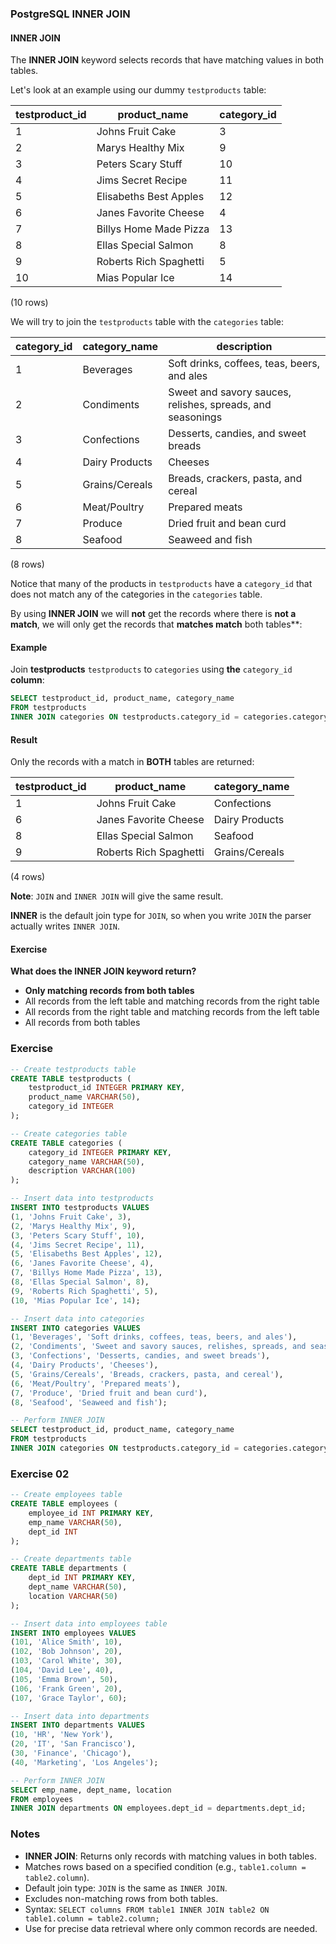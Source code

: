 
### **PostgreSQL INNER JOIN**

#### **INNER JOIN**
The **INNER JOIN** keyword selects records that have matching values in both tables.

Let's look at an example using our dummy `testproducts` table:

| testproduct_id | product_name           | category_id |
|----------------|------------------------|-------------|
| 1              | Johns Fruit Cake       | 3           |
| 2              | Marys Healthy Mix      | 9           |
| 3              | Peters Scary Stuff     | 10          |
| 4              | Jims Secret Recipe     | 11          |
| 5              | Elisabeths Best Apples | 12          |
| 6              | Janes Favorite Cheese  | 4           |
| 7              | Billys Home Made Pizza | 13          |
| 8              | Ellas Special Salmon   | 8           |
| 9              | Roberts Rich Spaghetti | 5           |
| 10             | Mias Popular Ice       | 14          |

(10 rows)

We will try to join the `testproducts` table with the `categories` table:

| category_id | category_name  | description                                              |
|-------------|----------------|----------------------------------------------------------|
| 1           | Beverages      | Soft drinks, coffees, teas, beers, and ales              |
| 2           | Condiments     | Sweet and savory sauces, relishes, spreads, and seasonings |
| 3           | Confections    | Desserts, candies, and sweet breads                      |
| 4           | Dairy Products | Cheeses                                                  |
| 5           | Grains/Cereals | Breads, crackers, pasta, and cereal                      |
| 6           | Meat/Poultry   | Prepared meats                                           |
| 7           | Produce        | Dried fruit and bean curd                                |
| 8           | Seafood        | Seaweed and fish                               |

(8 rows)

Notice that many of the products in `testproducts` have a `category_id` that does not match any of the categories in the `categories` table.

By using **INNER JOIN** we will **not** get the records where there is **not a match**, we will only get the records that **matches match** both tables**:

#### **Example**
Join **testproducts** `testproducts` to `categories` using **the** `category_id` **column**:

```sql
SELECT testproduct_id, product_name, category_name
FROM testproducts
INNER JOIN categories ON testproducts.category_id = categories.category_id;
```

#### **Result**
Only the records with a match in **BOTH** tables are returned:

| testproduct_id | product_name           | category_name  |
|----------------|------------------------|----------------|
| 1              | Johns Fruit Cake       | Confections    |
| 6              | Janes Favorite Cheese  | Dairy Products |
| 8              | Ellas Special Salmon   | Seafood        |
| 9              | Roberts Rich Spaghetti | Grains/Cereals |

(4 rows)

**Note**: `JOIN` and `INNER JOIN` will give the same result.

**INNER** is the default join type for `JOIN`, so when you write `JOIN` the parser actually writes `INNER JOIN`.

#### **Exercise**
**What does the INNER JOIN keyword return?**

- **Only matching records from both tables**
- All records from the left table and matching records from the right table
- All records from the right table and matching records from the left table
- All records from both tables

### **Exercise**

```sql
-- Create testproducts table
CREATE TABLE testproducts (
    testproduct_id INTEGER PRIMARY KEY,
    product_name VARCHAR(50),
    category_id INTEGER
);
```

```sql
-- Create categories table
CREATE TABLE categories (
    category_id INTEGER PRIMARY KEY,
    category_name VARCHAR(50),
    description VARCHAR(100)
);

```

```sql
-- Insert data into testproducts
INSERT INTO testproducts VALUES
(1, 'Johns Fruit Cake', 3),
(2, 'Marys Healthy Mix', 9),
(3, 'Peters Scary Stuff', 10),
(4, 'Jims Secret Recipe', 11),
(5, 'Elisabeths Best Apples', 12),
(6, 'Janes Favorite Cheese', 4),
(7, 'Billys Home Made Pizza', 13),
(8, 'Ellas Special Salmon', 8),
(9, 'Roberts Rich Spaghetti', 5),
(10, 'Mias Popular Ice', 14);
```

```sql
-- Insert data into categories
INSERT INTO categories VALUES
(1, 'Beverages', 'Soft drinks, coffees, teas, beers, and ales'),
(2, 'Condiments', 'Sweet and savory sauces, relishes, spreads, and seasonings'),
(3, 'Confections', 'Desserts, candies, and sweet breads'),
(4, 'Dairy Products', 'Cheeses'),
(5, 'Grains/Cereals', 'Breads, crackers, pasta, and cereal'),
(6, 'Meat/Poultry', 'Prepared meats'),
(7, 'Produce', 'Dried fruit and bean curd'),
(8, 'Seafood', 'Seaweed and fish');
```

```sql
-- Perform INNER JOIN
SELECT testproduct_id, product_name, category_name
FROM testproducts
INNER JOIN categories ON testproducts.category_id = categories.category_id;
```

### **Exercise 02**

```sql
-- Create employees table
CREATE TABLE employees (
    employee_id INT PRIMARY KEY,
    emp_name VARCHAR(50),
    dept_id INT
);

-- Create departments table
CREATE TABLE departments (
    dept_id INT PRIMARY KEY,
    dept_name VARCHAR(50),
    location VARCHAR(50)
);

-- Insert data into employees table
INSERT INTO employees VALUES
(101, 'Alice Smith', 10),
(102, 'Bob Johnson', 20),
(103, 'Carol White', 30),
(104, 'David Lee', 40),
(105, 'Emma Brown', 50),
(106, 'Frank Green', 20),
(107, 'Grace Taylor', 60);

-- Insert data into departments
INSERT INTO departments VALUES
(10, 'HR', 'New York'),
(20, 'IT', 'San Francisco'),
(30, 'Finance', 'Chicago'),
(40, 'Marketing', 'Los Angeles');

-- Perform INNER JOIN
SELECT emp_name, dept_name, location
FROM employees
INNER JOIN departments ON employees.dept_id = departments.dept_id;
```

### **Notes**

- **INNER JOIN**: Returns only records with matching values in both tables.
- Matches rows based on a specified condition (e.g., `table1.column = table2.column`).
- Default join type: `JOIN` is the same as `INNER JOIN`.
- Excludes non-matching rows from both tables.
- Syntax: `SELECT columns FROM table1 INNER JOIN table2 ON table1.column = table2.column;`
- Use for precise data retrieval where only common records are needed.